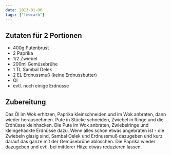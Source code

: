 ```yaml
---
date: 2013-01-06
tags: ["lowcarb"]
---
```


## Zutaten für 2 Portionen
- 400g Putenbrust
- 2 Paprika
- 1/2 Zwiebel
- 200ml Gemüsebrühe
- 1 TL Sambal Oelek
- 2 EL Erdnussmuß (keine Erdnussbutter)
- Öl
- evtl. noch einige Erdnüsse

## Zubereitung
Das Öl im Wok erhitzen, Paprika kleinschneiden und im Wok anbraten, dann wieder herausnehmen. Pute in Stücke schneiden, Zwiebel in Ringe und die Erdnüsse kleinhacken. Die Pute im Wok anbraten, Zwiebelringe und kleingehackte Erdnüsse dazu. Wenn alles schon etwas angebraten ist - die Zwiebeln glasig sind, Sambal Oelek und Erdnussmuß dazugeben und kurz darauf das ganze mit der Gemüsebrühe ablöschen.
Die Paprika wieder dazugeben und evtl. bei mittlerer Hitze etwas reduzieren lassen.
